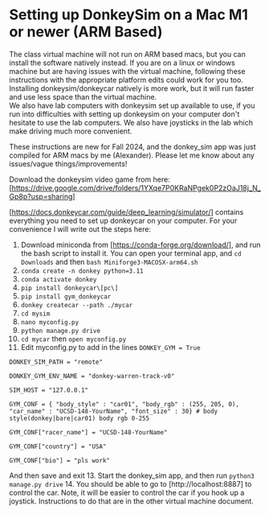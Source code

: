 # Setting up DonkeySim on a Mac M1 or newer (ARM Based)
The class virtual machine will not run on ARM based macs, but you can install the software natively instead.
If you are on a linux or windows machine but are having issues with the virtual machine, following these instructions with the appropriate platform edits could work for you too. Installing donkeysim/donkeycar natively is more work, but it will run faster and use less space than the virtual machine.  
We also have lab computers with donkeysim set up available to use, if you run into difficulties with setting up donkeysim on your computer don't hesitate to use the lab computers. We also have joysticks in the lab which make driving much more convenient.  

These instructions are new for Fall 2024, and the donkey_sim app was just compiled for ARM macs by me (Alexander). Please let me know about any issues/vague things/improvements!  

Download the donkeysim video game from here:
[https://drive.google.com/drive/folders/1YXqe7P0KRaNPgek0P2zOaJ18j_N_Gp8p?usp=sharing]

[https://docs.donkeycar.com/guide/deep_learning/simulator/] contains everything you need to set up donkeycar on your computer. For your convenience I will write out the steps here:

1. Download miniconda from [https://conda-forge.org/download/], and run the bash script to install it. You can open your terminal app, and ```cd Downloads``` and then ```bash Miniforge3-MACOSX-arm64.sh```
2. ```conda create -n donkey python=3.11```  
3. ```conda activate donkey```  
4. ```pip install donkeycar\[pc\]```
5. ```pip install gym_donkeycar```
6. ```donkey createcar --path ./mycar```
7. ```cd mysim```
8. ```nano myconfig.py```
9. ```python manage.py drive```
10. ```cd mycar``` then ```open myconfig.py```
11. Edit myconfig.py to add in the lines ```DONKEY_GYM = True  ```
    
```DONKEY_SIM_PATH = "remote"  ```

```DONKEY_GYM_ENV_NAME = "donkey-warren-track-v0"```

```SIM_HOST = "127.0.0.1" ``` 

```GYM_CONF = { "body_style" : "car01", "body_rgb" : (255, 205, 0), "car_name" : "UCSD-148-YourName", "font_size" : 30} # body style(donkey|bare|car01) body rgb 0-255  ```

```GYM_CONF["racer_name"] = "UCSD-148-YourName"  ```

```GYM_CONF["country"] = "USA"  ```

```GYM_CONF["bio"] = "pls work"  ```

And then save and exit
13. Start the donkey_sim app, and then run ```python3 manage.py drive```
14. You should be able to go to [http://localhost:8887] to control the car. Note, it will be easier to control the car if you hook up a joystick. Instructions to do that are in the other virtual machine document.
